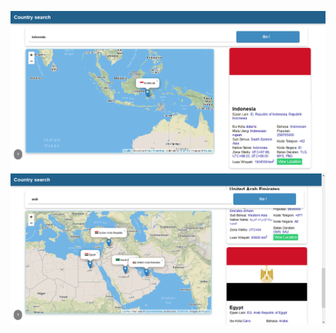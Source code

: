 ![SS1](https://github.com/ridhodarman/dicoding_Belajar-Fundamental-Front-End-Web-Development/blob/master/dll/ss1.png)
![SS2](https://github.com/ridhodarman/dicoding_Belajar-Fundamental-Front-End-Web-Development/blob/master/dll/ss2.png)